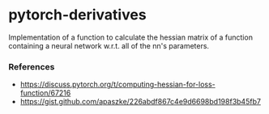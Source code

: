 # pytorch-derivatives
Implementation of a function to calculate the hessian matrix of a function containing a neural network w.r.t. all of the nn's parameters.

### References
- https://discuss.pytorch.org/t/computing-hessian-for-loss-function/67216
- https://gist.github.com/apaszke/226abdf867c4e9d6698bd198f3b45fb7
